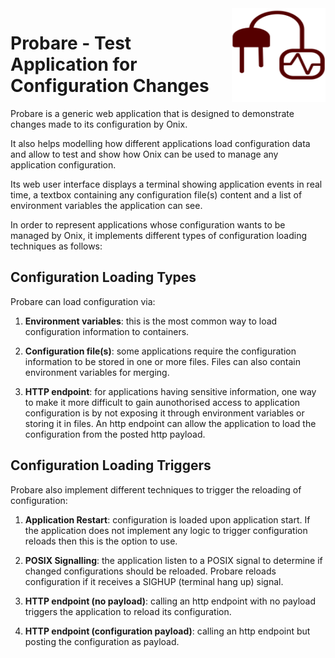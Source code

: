 <img src="static/img/probe.svg" width="150" height="150" align="right">

# Probare - Test Application for Configuration Changes

Probare is a generic web application that is designed to demonstrate changes made to its configuration by Onix.

It also helps modelling how different applications load configuration data and allow to test and show how Onix can be used to manage any application configuration.

Its web user interface displays a terminal showing application events in real time, a textbox containing any configuration file(s) content and a list of environment variables the application can see.

In order to represent applications whose configuration wants to be managed by Onix, it implements different types of configuration loading techniques as follows:

## Configuration Loading Types

Probare can load configuration via:

1. **Environment variables**: this is the most common way to load configuration information to containers.

2. **Configuration file(s)**: some applications require the configuration information to be stored in one or more files. Files can also contain environment variables for merging.

3. **HTTP endpoint**: for applications having sensitive information, one way to make it more difficult to gain aunothorised access to application configuration is by not exposing it through environment variables or storing it in files. An http endpoint can allow the application to load the configuration from the posted http payload.

## Configuration Loading Triggers

Probare also implement different techniques to trigger the reloading of configuration:

1. **Application Restart**: configuration is loaded upon application start. If the application does not implement any logic to trigger configuration reloads then this is the option to use.

2. **POSIX Signalling**: the application listen to a POSIX signal to determine if changed configurations should be reloaded. Probare reloads configuration if it receives a SIGHUP (terminal hang up) signal.

3. **HTTP endpoint (no payload)**: calling an http endpoint with no payload triggers the application to reload its configuration.

4. **HTTP endpoint (configuration payload)**: calling an http endpoint but posting the configuration as payload.